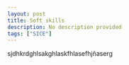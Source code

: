 ```yaml
---
layout: post
title: Soft skills
description: No description provided
tags: ["SICE"]
---
```

sjdhkrdghlsakghlaskfhlasefhjñaserg
